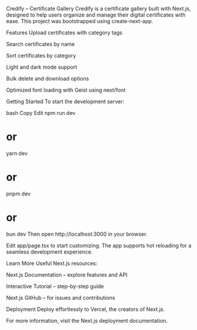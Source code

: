 Credify – Certificate Gallery
Credify is a certificate gallery built with Next.js, designed to help users organize and manage their digital certificates with ease. This project was bootstrapped using create-next-app.

Features
Upload certificates with category tags

Search certificates by name

Sort certificates by category

Light and dark mode support

Bulk delete and download options

Optimized font loading with Geist using next/font

Getting Started
To start the development server:

bash
Copy
Edit
npm run dev
# or
yarn dev
# or
pnpm dev
# or
bun dev
Then open http://localhost:3000 in your browser.

Edit app/page.tsx to start customizing. The app supports hot reloading for a seamless development experience.

Learn More
Useful Next.js resources:

Next.js Documentation – explore features and API

Interactive Tutorial – step-by-step guide

Next.js GitHub – for issues and contributions

Deployment
Deploy effortlessly to Vercel, the creators of Next.js.

For more information, visit the Next.js deployment documentation.